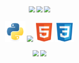 

<div align="center">
<a href="https://www.linkedin.com/in/vander-sorte-498463237/" target="_blank"><img src="https://img.shields.io/badge/LinkedIn-0077B5?style=for-the-badge&logo=linkedin&logoColor=white" target="_blank"></a>
<a href="mailto:vander.3601@hotmail.com" target="_blank"><img src="https://img.shields.io/badge/Microsoft_Outlook-0078D4?style=for-the-badge&logo=microsoft-outlook&logoColor=white" target="_blank"></a>
<a href="https://instagram.com/powerblack1997" target="_blank"><img src="https://img.shields.io/badge/-Instagram-%23E4405F?style=for-the-badge&logo=instagram&logoColor=white" target="_blank"></a>  
<div>

####
  
<div align="center">
<img height="54em" src="https://raw.githubusercontent.com/devicons/devicon/master/icons/python/python-original.svg"/>
<img height="50em" src="https://www.freepnglogos.com/uploads/javascript-png/js-logo-png-5.png"/>
<img height="50em" src="https://raw.githubusercontent.com/devicons/devicon/master/icons/html5/html5-original.svg"/>
<img height="50em" src="https://raw.githubusercontent.com/devicons/devicon/master/icons/css3/css3-original.svg"/>
<div>

####

<div align="center">
<img  height="175em" src="https://github-readme-stats.vercel.app/api?username=vandersorte&show_icons=true&theme=transparent"/>
<img  height="175em" src="https://github-readme-stats.vercel.app/api/top-langs/?username=vandersorte&layout=compact&langs_count=16&theme=transparent"/>
</div>

